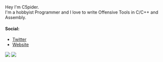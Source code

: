 Hey I'm C5pider. <br>
I'm a hobbyist Programmer and I love to write Offensive Tools in C/C++ and Assembly.

#### Social:
- [Twitter](https://twitter.com/C5pider)
- [Website](https://5pider.net)

<a>
  <img align="center" src="https://github-readme-stats.vercel.app/api?username=Cracked5pider&show_icons=true&theme=dracula" />
</a>
<a>
  <img align="center" src="https://github-readme-stats.vercel.app/api/top-langs/?username=Cracked5pider&layout=compact&show_icons=true&theme=dracula" />
</a>
